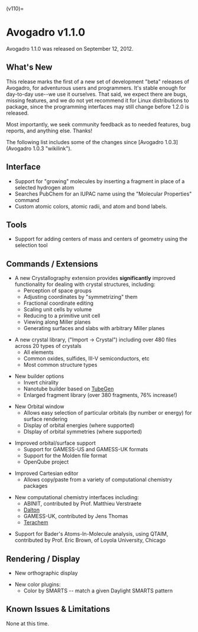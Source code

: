 (v110)=

# Avogadro v1.1.0


Avogadro 1.1.0 was released on September 12, 2012.

What's New
----------

This release marks the first of a new set of development "beta" releases of Avogadro, for adventurous users and programmers. It's stable enough for day-to-day use--we use it ourselves. That said, we expect there are bugs, missing features, and we do not yet recommend it for Linux distributions to package, since the programming interfaces may still change before 1.2.0 is released.

Most importantly, we seek community feedback as to needed features, bug reports, and anything else. Thanks!

The following list includes some of the changes since [Avogadro 1.0.3](Avogadro 1.0.3 "wikilink").

Interface
---------

-   Support for "growing" molecules by inserting a fragment in place of a selected hydrogen atom
-   Searches PubChem for an IUPAC name using the "Molecular Properties" command
-   Custom atomic colors, atomic radii, and atom and bond labels.

Tools
-----

-   Support for adding centers of mass and centers of geometry using the selection tool

Commands / Extensions
---------------------

-   A new Crystallography extension provides **significantly** improved functionality for dealing with crystal structures, including:
    -   Perception of space groups
    -   Adjusting coordinates by "symmetrizing" them
    -   Fractional coordinate editing
    -   Scaling unit cells by volume
    -   Reducing to a primitive unit cell
    -   Viewing along Miller planes
    -   Generating surfaces and slabs with arbitrary Miller planes

<!-- -->

-   A new crystal library, ("Import -\> Crystal") including over 480 files across 20 types of crystals
    -   All elements
    -   Common oxides, sulfides, III-V semiconductors, etc
    -   Most common structure types

<!-- -->

-   New builder options
    -   Invert chirality
    -   Nanotube builder based on [TubeGen](http://turin.nss.udel.edu/research/tubegenonline.html)
    -   Enlarged fragment library (over 380 fragments, 76% increase!)

<!-- -->

-   New Orbital window
    -   Allows easy selection of particular orbitals (by number or energy) for surface rendering
    -   Display of orbital energies (where supported)
    -   DIsplay of orbital symmetries (where supported)

<!-- -->

-   Improved orbital/surface support
    -   Support for GAMESS-US and GAMESS-UK formats
    -   Support for the Molden file format
    -   OpenQube project

<!-- -->

-   Improved Cartesian editor
    -   Allows copy/paste from a variety of computational chemistry packages

<!-- -->

-   New computational chemistry interfaces including:
    -   ABINIT, contributed by Prof. Matthieu Verstraete
    -   [Dalton](http://dirac.chem.sdu.dk/daltonprogram.org/)
    -   GAMESS-UK, contributed by Jens Thomas
    -   [Terachem](http://www.petachem.com/products.html)

<!-- -->

-   Support for Bader's Atoms-In-Molecule analysis, using QTAIM, contributed by Prof. Eric Brown, of Loyola University, Chicago

Rendering / Display
-------------------

-   New orthographic display

<!-- -->

-   New color plugins:
    -   Color by SMARTS -- match a given Daylight SMARTS pattern

Known Issues & Limitations
--------------------------

None at this time.
